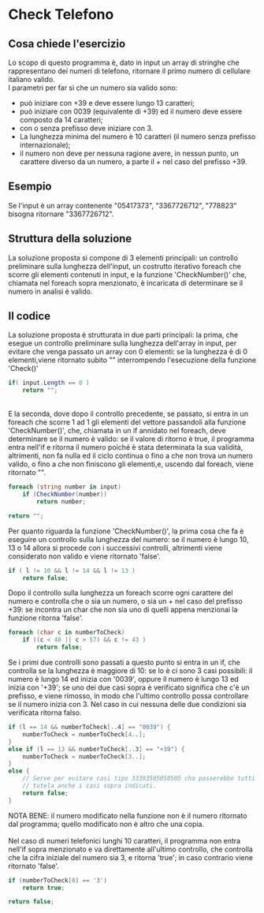 # Check Telefono

## Cosa chiede l'esercizio
Lo scopo di questo programma è, dato in input un array di stringhe che rappresentano dei numeri di telefono, ritornare il primo numero di cellulare italiano valido.<br>
I parametri per far sì che un numero sia valido sono:
* può iniziare con +39 e deve essere lungo 13 caratteri;
* può iniziare con 0039 (equivalente di +39) ed il numero deve essere composto da 14 caratteri;
* con o senza prefisso deve iniziare con 3.
* La lunghezza minima del numero è 10 caratteri (il numero senza prefisso internazionale);
* il numero non deve per nessuna ragione avere, in nessun punto, un carattere diverso da un numero, a parte il + nel caso del prefisso +39.

## Esempio
Se l'input è un array contenente "05417373", "3367726712",  "778823" bisogna ritornare "3367726712".

## Struttura della soluzione
La soluzione proposta si compone di 3 elementi principali: un controllo preliminare sulla lunghezza dell'input, un costrutto iterativo foreach che scorre gli elementi contenuti in input, e la funzione 'CheckNumber()' che, chiamata nel foreach sopra menzionato, è incaricata di determinare se il numero in analisi è valido.

## Il codice
La soluzione proposta è strutturata in due parti principali: la prima, che esegue un controllo preliminare sulla lunghezza dell'array in input, per evitare che venga passato un array con 0 elementi: se la lunghezza è di 0 elementi,viene ritornato subito "" interrompendo l'esecuzione della funzione 'Check()'
``` C#
if( input.Length == 0 )
    return "";
```
<br>
E la seconda, dove dopo il controllo precedente, se passato, si entra in un foreach che scorre 1 ad 1 gli elementi del vettore passandoli alla funzione 'CheckNumber()', che, chiamata in un if annidato nel foreach, deve determinare se il numero è valido: se il valore di ritorno è true, il programma entra nell'if e ritorna il numero poiché è stata determinata la sua validità, altrimenti, non fa nulla ed il ciclo continua o fino a che non trova un numero valido, o fino a che non finiscono gli elementi,e, uscendo dal foreach, viene ritornato "".

``` C#
foreach (string number in input)
    if (CheckNumber(number))
        return number;

return "";
```
Per quanto riguarda la funzione 'CheckNumber()', la prima cosa che fa è eseguire un controllo sulla lunghezza del numero: se il numero è lungo 10, 13 o 14 allora si procede con i successivi controlli, altrimenti viene considerato non valido e viene ritornato 'false'.
``` C#
if ( l != 10 && l != 14 && l != 13 )
    return false;
```
Dopo il controllo sulla lunghezza un foreach scorre ogni carattere del numero e controlla che o sia un numero, o sia un + nel caso del prefisso +39: se incontra un char che non sia uno di quelli appena menzionai la funzione ritorna 'false'.
``` C#
foreach (char c in numberToCheck)
    if ((c < 48 || c > 57) && c != 43 )
        return false;
```
Se i primi due controlli sono passati a questo punto si entra in un if, che controlla se la lunghezza è maggiore di 10: se lo è ci sono 3 casi possibili: il numero è lungo 14 ed inizia con '0039', oppure il numero è lungo 13 ed inizia con '+39'; se uno dei due casi sopra è verificato significa che c'è un prefisso, e viene rimosso, in modo che l'ultimo controllo possa controllare se il numero inizia con 3. Nel caso in cui nessuna delle due condizioni sia verificata ritorna falso.
``` C#
if (l == 14 && numberToCheck[..4] == "0039") {  
    numberToCheck = numberToCheck[4..];
}
else if (l == 13 && numberToCheck[..3] == "+39") {
    numberToCheck = numberToCheck[3..];
}
else {
    // Serve per evitare casi tipo 33393505050505 cha passerebbe tutti i precedenti controlli in quanto non rispetterebbe le condizioni nei precedenti if;
    // tutela anche i casi sopra indicati.
    return false;
}
```
NOTA BENE: il numero modificato nella funzione non è il numero ritornato dal programma; quello modificato non è altro che una copia.
<br>
<br>
Nel caso di numeri telefonici lunghi 10 caratteri, il programma non entra nell'if sopra menzionato e va direttamente all'ultimo controllo, che controlla che la cifra iniziale del numero sia 3, e ritorna 'true'; in caso contrario viene ritornato 'false'.

``` C#
if (numberToCheck[0] == '3')
    return true;

return false;
```